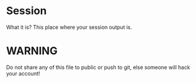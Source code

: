 # Session
What it is?
This place where your session output is.

# WARNING
Do not share any of this file to public or push to git, else someone will hack your account!
